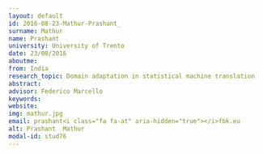 ```yaml
---
layout: default 
id: 2016-08-23-Mathur-Prashant_
surname: Mathur
name: Prashant 
university: University of Trento
date: 23/08/2016
aboutme: 
from: India
research_topic: Domain adaptation in statistical machine translation
abstract: 
advisor: Federico Marcello
keywords: 
website: 
img: mathur.jpg
email: prashant<i class="fa fa-at" aria-hidden="true"></i>fbk.eu
alt: Prashant  Mathur
modal-id: stud76
---
```

